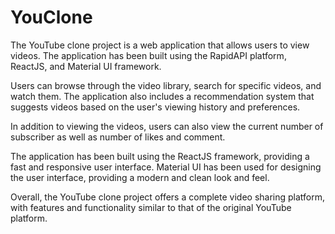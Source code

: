 # YouClone

The YouTube clone project is a web application that allows users to view videos. The application has been built using the RapidAPI platform, ReactJS, and Material UI framework.

Users can browse through the video library, search for specific videos, and watch them. The application also includes a recommendation system that suggests videos based on the user's viewing history and preferences.

In addition to viewing the videos, users can also view the current number of subscriber as well as number of likes and comment.

The application has been built using the ReactJS framework, providing a fast and responsive user interface. Material UI has been used for designing the user interface, providing a modern and clean look and feel.

Overall, the YouTube clone project offers a complete video sharing platform, with features and functionality similar to that of the original YouTube platform.
